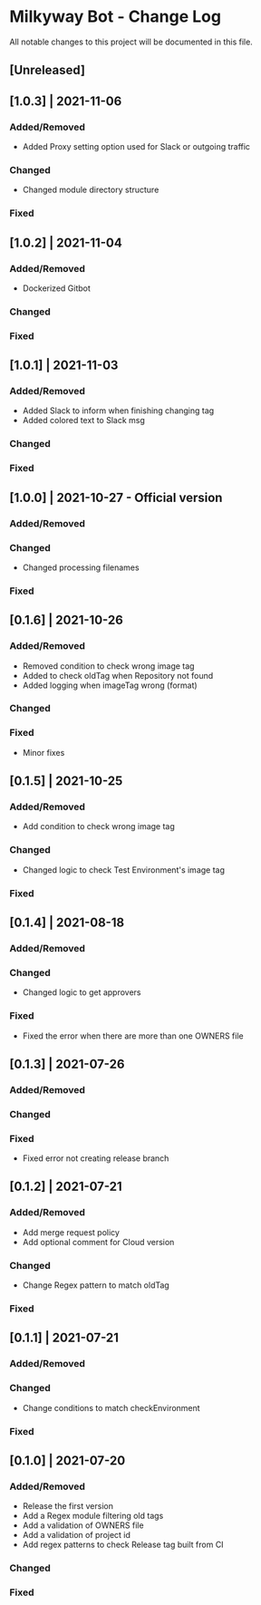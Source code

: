 # Milkyway Bot - Change Log
All notable changes to this project will be documented in this file.

## [Unreleased]

## [1.0.3] | 2021-11-06
### Added/Removed
- Added Proxy setting option used for Slack or outgoing traffic
### Changed
- Changed module directory structure
### Fixed

## [1.0.2] | 2021-11-04
### Added/Removed
- Dockerized Gitbot
### Changed
### Fixed

## [1.0.1] | 2021-11-03
### Added/Removed
- Added Slack to inform when finishing changing tag
- Added colored text to Slack msg
### Changed
### Fixed

## [1.0.0] | 2021-10-27 - Official version
### Added/Removed
### Changed
- Changed processing filenames
### Fixed

## [0.1.6] | 2021-10-26
### Added/Removed
- Removed condition to check wrong image tag
- Added to check oldTag when Repository not found
- Added logging when imageTag wrong (format)
### Changed
### Fixed
- Minor fixes

## [0.1.5] | 2021-10-25
### Added/Removed
- Add condition to check wrong image tag
### Changed
- Changed logic to check Test Environment's image tag
### Fixed

## [0.1.4] | 2021-08-18
### Added/Removed
### Changed
- Changed logic to get approvers
### Fixed
- Fixed the error when there are more than one OWNERS file

## [0.1.3] | 2021-07-26
### Added/Removed
### Changed
### Fixed
- Fixed error not creating release branch

## [0.1.2] | 2021-07-21
### Added/Removed
- Add merge request policy
- Add optional comment for Cloud version
### Changed
- Change Regex pattern to match oldTag
### Fixed

## [0.1.1] | 2021-07-21
### Added/Removed
### Changed
- Change conditions to match checkEnvironment
### Fixed

## [0.1.0] | 2021-07-20
### Added/Removed
- Release the first version
- Add a Regex module filtering old tags
- Add a validation of OWNERS file
- Add a validation of project id
- Add regex patterns to check Release tag built from CI
### Changed
### Fixed